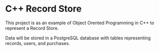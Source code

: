 # C++ Record Store

This project is as an example of Object Orented Programming in C++ to represent a Record Store.

Data will be stored in a PostgreSQL database with tables representing records, users, and purchases.
